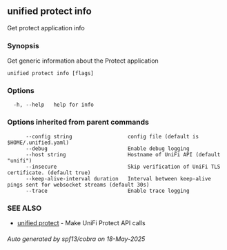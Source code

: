 ## unified protect info

Get protect application info

### Synopsis

Get generic information about the Protect application

```
unified protect info [flags]
```

### Options

```
  -h, --help   help for info
```

### Options inherited from parent commands

```
      --config string                  config file (default is $HOME/.unified.yaml)
      --debug                          Enable debug logging
      --host string                    Hostname of UniFi API (default "unifi")
      --insecure                       Skip verification of UniFi TLS certificate. (default true)
      --keep-alive-interval duration   Interval between keep-alive pings sent for websocket streams (default 30s)
      --trace                          Enable trace logging
```

### SEE ALSO

* [unified protect](unified_protect.md)	 - Make UniFi Protect API calls

###### Auto generated by spf13/cobra on 18-May-2025
